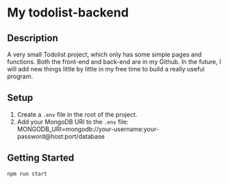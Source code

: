 # My todolist-backend

## Description
A very small Todolist project, which only has some simple pages and functions. Both the front-end and back-end are in my Github. In the future, I will add new things little by little in my free time to build a really useful program.

## Setup

1. Create a `.env` file in the root of the project.
2. Add your MongoDB URI to the `.env` file: MONGODB_URI=mongodb://your-username:your-password@host:port/database

## Getting Started
```bash
npm run start
```
